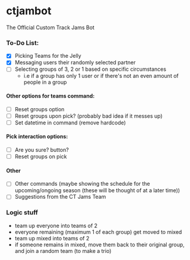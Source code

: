 # ctjambot

The Official Custom Track Jams Bot

### To-Do List:


- [x] Picking Teams for the Jelly
- [x] Messaging users their randomly selected partner
- [ ] Selecting groups of 3, 2 or 1 based on specific circumstances
  - i.e if a group has only 1 user or if there's not an even amount of people in a group

#### Other options for teams command:

- [ ] Reset groups option
- [ ] Reset groups upon pick? (probably bad idea if it messes up)
- [ ] Set datetime in command (remove hardcode)

#### Pick interaction options:

- [ ] Are you sure? button?
- [ ] Reset groups on pick

#### Other

- [ ] Other commands (maybe showing the schedule for the upcoming/ongoing season (these will be thought of at a later time))
- [ ] Suggestions from the CT Jams Team

### Logic stuff

- team up everyone into teams of 2
- everyone remaining (maximum 1 of each group) get moved to mixed
- team up mixed into teams of 2
- if someone remains in mixed, move them back to their original group, and join a random team (to make a trio)
